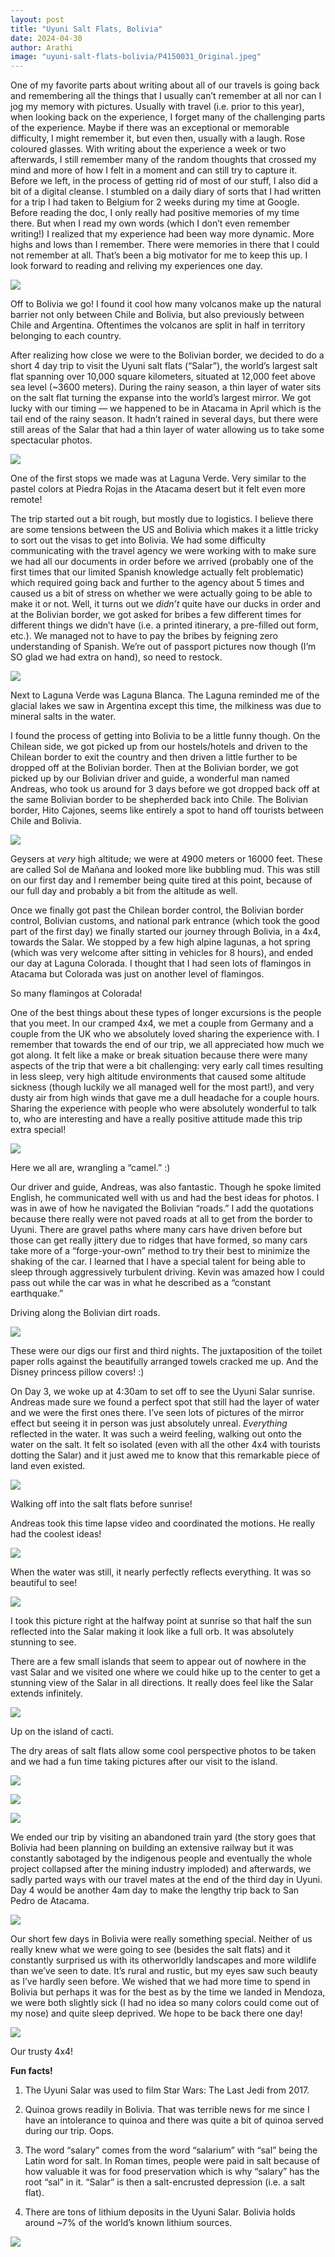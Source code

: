 ```yaml
---
layout: post
title: "Uyuni Salt Flats, Bolivia"
date: 2024-04-30
author: Arathi
image: "uyuni-salt-flats-bolivia/P4150031_Original.jpeg"
---
```


One of my favorite parts about writing about all of our travels is going back and remembering all the things that I usually can’t remember at all nor can I jog my memory with pictures. Usually with travel (i.e. prior to this year), when looking back on the experience, I forget many of the challenging parts of the experience. Maybe if there was an exceptional or memorable difficulty, I might remember it, but even then, usually with a laugh. Rose coloured glasses. With writing about the experience a week or two afterwards, I still remember many of the random thoughts that crossed my mind and more of how I felt in a moment and can still try to capture it. Before we left, in the process of getting rid of most of our stuff, I also did a bit of a digital cleanse. I stumbled on a daily diary of sorts that I had written for a trip I had taken to Belgium for 2 weeks during my time at Google. Before reading the doc, I only really had positive memories of my time there. But when I read my own words (which I don’t even remember writing!) I realized that my experience had been way more dynamic. More highs and lows than I remember. There were memories in there that I could not remember at all. That’s been a big motivator for me to keep this up. I look forward to reading and reliving my experiences one day.



![](assets/img/uyuni-salt-flats-bolivia/P4130086_Original.jpeg)

<figcaption>

Off to Bolivia we go! I found it cool how many volcanos make up the natural barrier not only between Chile and Bolivia, but also previously between Chile and Argentina. Oftentimes the volcanos are split in half in territory belonging to each country.

</figcaption>

After realizing how close we were to the Bolivian border, we decided to do a short 4 day trip to visit the Uyuni salt flats (“Salar”), the world’s largest salt flat spanning over 10,000 square kilometers, situated at 12,000 feet above sea level (~3600 meters). During the rainy season, a thin layer of water sits on the salt flat turning the expanse into the world’s largest mirror. We got lucky with our timing — we happened to be in Atacama in April which is the tail end of the rainy season. It hadn’t rained in several days, but there were still areas of the Salar that had a thin layer of water allowing us to take some spectacular photos.



![](assets/img/uyuni-salt-flats-bolivia/20240413_113745_Original.jpeg)

<figcaption>

One of the first stops we made was at Laguna Verde. Very similar to the pastel colors at Piedra Rojas in the Atacama desert but it felt even more remote!

</figcaption>

The trip started out a bit rough, but mostly due to logistics. I believe there are some tensions between the US and Bolivia which makes it a little tricky to sort out the visas to get into Bolivia. We had some difficulty communicating with the travel agency we were working with to make sure we had all our documents in order before we arrived (probably one of the first times that our limited Spanish knowledge actually felt problematic) which required going back and further to the agency about 5 times and caused us a bit of stress on whether we were actually going to be able to make it or not. Well, it turns out we _didn’t_ quite have our ducks in order and at the Bolivian border, we got asked for bribes a few different times for different things we didn’t have (i.e. a printed itinerary, a pre-filled out form, etc.). We managed not to have to pay the bribes by feigning zero understanding of Spanish. We’re out of passport pictures now though (I’m SO glad we had extra on hand), so need to restock. 



![](assets/img/uyuni-salt-flats-bolivia/P4130091_Original.jpeg)

<figcaption>

Next to Laguna Verde was Laguna Blanca. The Laguna reminded me of the glacial lakes we saw in Argentina except this time, the milkiness was due to mineral salts in the water.

</figcaption>

I found the process of getting into Bolivia to be a little funny though. On the Chilean side, we got picked up from our hostels/hotels and driven to the Chilean border to exit the country and then driven a little further to be dropped off at the Bolivian border. Then at the Bolivian border, we got picked up by our Bolivian driver and guide, a wonderful man named Andreas, who took us around for 3 days before we got dropped back off at the same Bolivian border to be shepherded back into Chile. The Bolivian border, Hito Cajones, seems like entirely a spot to hand off tourists between Chile and Bolivia.



![](assets/img/uyuni-salt-flats-bolivia/P4130107_Original.jpeg)

<figcaption>

Geysers at _very_ high altitude; we were at 4900 meters or 16000 feet. These are called Sol de Mañana and looked more like bubbling mud. This was still on our first day and I remember being quite tired at this point, because of our full day and probably a bit from the altitude as well.

</figcaption>

Once we finally got past the Chilean border control, the Bolivian border control, Bolivian customs, and national park entrance (which took the good part of the first day) we finally started our journey through Bolivia, in a 4x4, towards the Salar. We stopped by a few high alpine lagunas, a hot spring (which was very welcome after sitting in vehicles for 8 hours), and ended our day at Laguna Colorada. I thought that I had seen lots of flamingos in Atacama but Colorada was just on another level of flamingos.

So many flamingos at Colorada!

One of the best things about these types of longer excursions is the people that you meet. In our cramped 4x4, we met a couple from Germany and a couple from the UK who we absolutely loved sharing the experience with. I remember that towards the end of our trip, we all appreciated how much we got along. It felt like a make or break situation because there were many aspects of the trip that were a bit challenging: very early call times resulting in less sleep, very high altitude environments that caused some altitude sickness (though luckily we all managed well for the most part!), and very dusty air from high winds that gave me a dull headache for a couple hours. Sharing the experience with people who were absolutely wonderful to talk to, who are interesting and have a really positive attitude made this trip extra special!



![](assets/img/uyuni-salt-flats-bolivia/IMG_0923_Original.jpeg)

<figcaption>

Here we all are, wrangling a “camel.” :)

</figcaption>

Our driver and guide, Andreas, was also fantastic. Though he spoke limited English, he communicated well with us and had the best ideas for photos. I was in awe of how he navigated the Bolivian “roads.” I add the quotations because there really were not paved roads at all to get from the border to Uyuni. There are gravel paths where many cars have driven before but those can get really jittery due to ridges that have formed, so many cars take more of a “forge-your-own” method to try their best to minimize the shaking of the car. I learned that I have a special talent for being able to sleep through aggressively turbulent driving. Kevin was amazed how I could pass out while the car was in what he described as a “constant earthquake.”

Driving along the Bolivian dirt roads.



![](assets/img/uyuni-salt-flats-bolivia/PXL_20240413_230439437_Original.jpeg)

<figcaption>

These were our digs our first and third nights. The juxtaposition of the toilet paper rolls against the beautifully arranged towels cracked me up. And the Disney princess pillow covers! :)

</figcaption>

On Day 3, we woke up at 4:30am to set off to see the Uyuni Salar sunrise. Andreas made sure we found a perfect spot that still had the layer of water and we were the first ones there. I’ve seen lots of pictures of the mirror effect but seeing it in person was just absolutely unreal. _Everything_ reflected in the water. It was such a weird feeling, walking out onto the water on the salt. It felt so isolated (even with all the other 4x4 with tourists dotting the Salar) and it just awed me to know that this remarkable piece of land even existed. 



![](assets/img/uyuni-salt-flats-bolivia/P4150010_Original.jpeg)

<figcaption>

Walking off into the salt flats before sunrise!

</figcaption>

Andreas took this time lapse video and coordinated the motions. He really had the coolest ideas!



![](assets/img/uyuni-salt-flats-bolivia/P4150024_Original.jpeg)

<figcaption>

When the water was still, it nearly perfectly reflects everything. It was so beautiful to see!

</figcaption>



![](assets/img/uyuni-salt-flats-bolivia/P4150031_Original.jpeg)

<figcaption>

I took this picture right at the halfway point at sunrise so that half the sun reflected into the Salar making it look like a full orb. It was absolutely stunning to see.

</figcaption>

There are a few small islands that seem to appear out of nowhere in the vast Salar and we visited one where we could hike up to the center to get a stunning view of the Salar in all directions. It really does feel like the Salar extends infinitely.



![](assets/img/uyuni-salt-flats-bolivia/P4150041_Original.jpeg)

<figcaption>

Up on the island of cacti.

</figcaption>

The dry areas of salt flats allow some cool perspective photos to be taken and we had a fun time taking pictures after our visit to the island.



![](assets/img/uyuni-salt-flats-bolivia/20240415_101800_Original.jpeg)



![](assets/img/uyuni-salt-flats-bolivia/IMG_1699.HEIC_Original.jpeg)



![](assets/img/uyuni-salt-flats-bolivia/PXL_20240415_143005296_Original.jpeg)

We ended our trip by visiting an abandoned train yard (the story goes that Bolivia had been planning on building an extensive railway but it was constantly sabotaged by the indigenous people and eventually the whole project collapsed after the mining industry imploded) and afterwards, we sadly parted ways with our travel mates at the end of the third day in Uyuni. Day 4 would be another 4am day to make the lengthy trip back to San Pedro de Atacama.



![](assets/img/uyuni-salt-flats-bolivia/P4150128_Original.jpeg)

Our short few days in Bolivia were really something special. Neither of us really knew what we were going to see (besides the salt flats) and it constantly surprised us with its otherworldly landscapes and more wildlife than we’ve seen to date. It’s rural and rustic, but my eyes saw such beauty as I’ve hardly seen before. We wished that we had more time to spend in Bolivia but perhaps it was for the best as by the time we landed in Mendoza, we were both slightly sick (I had no idea so many colors could come out of my nose) and quite sleep deprived. We hope to be back there one day!



![](assets/img/uyuni-salt-flats-bolivia/20240415_103212_Original.jpeg)

<figcaption>

Our trusty 4x4!

</figcaption>

**Fun facts!**

1. The Uyuni Salar was used to film Star Wars: The Last Jedi from 2017.
    
2. Quinoa grows readily in Bolivia. That was terrible news for me since I have an intolerance to quinoa and there was quite a bit of quinoa served during our trip. Oops.
    
3. The word “salary” comes from the word “salarium” with “sal” being the Latin word for salt. In Roman times, people were paid in salt because of how valuable it was for food preservation which is why “salary” has the root “sal” in it. “Salar” is then a salt-encrusted depression (i.e. a salt flat).
    
4. There are tons of lithium deposits in the Uyuni Salar. Bolivia holds around ~7% of the world’s known lithium sources.
    



![](assets/img/uyuni-salt-flats-bolivia/P4140149_Original.jpeg)
